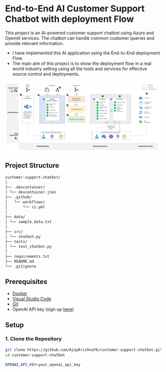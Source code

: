 # End-to-End AI Customer Support Chatbot with deployment Flow

This project is an AI-powered customer support chatbot using Azure and OpenAI services. The chatbot can handle common customer queries and provide relevant information. 

- I have implemented this AI application using the End-to-End deployment Flow. 
- The main aim of this project is to show the deployment flow in a real world industry setting using all the tools and services for effective source control and deployments.

![openai-end-to-end-deployment-flow](image.png)

## Project Structure
```
customer-support-chatbot/
│
├── .devcontainer/
│ └── devcontainer.json
├── .github/
│   └── workflows/
│       └── ci.yml
│
├── data/
│ └── sample_data.txt
│
├── src/
│ └── chatbot.py
├── tests/
│ └── test_chatbot.py
│
├── requirements.txt
├── README.md
└── .gitignore
```

## Prerequisites

- [Docker](https://www.docker.com/)
- [Visual Studio Code](https://code.visualstudio.com/)
- [Git](https://git-scm.com/)
- OpenAI API key (sign up [here](https://www.openai.com/))

## Setup

### 1. Clone the Repository

```bash
git clone https://github.com/AjayKrishna76/customer-support-chatbot.git
cd customer-support-chatbot
```

```bash
OPENAI_API_KEY=your_openai_api_key
```


